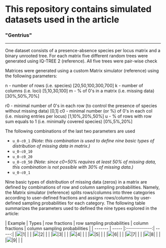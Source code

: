 # This repository contains simulated datasets used in the article
### "Gentrius"

---
One dataset consists of a presence-absence species per locus matrix and a binary unrooted tree.
For each matrix five different random trees were generated using IQ-TREE 2 (reference). All five trees were pair-wise check

Matrices were generated using a custom Matrix simulator (reference) using the following parameters:

n - number of rows 		(i.e. species)		[20,50,100,300,700]
k - number of columns		(i.e. loci)		[5,10,30,100]
m - % of 0's in a matrix	(i.e. missing data)	[30%,50%,70%]

r0 - minimal number of 0's in each row (to control the presence of species without missing data)	[0,1]
c0 - minimal number (or %) of 0's in each col (i.e. missing entries per locus)	[1,10%,20%,50%]
u  - % of rows with row sum equals to 1	(i.e. minimally covered species)	[0%,5%,20%]

The following combinations of the last two parameters are used
* `u_0-c0_1` _(Note: this combination is used to define nine basic types of distribution of missing data in matrix.)_
* `u_0-c0_10`
* `u_0-c0_20`
* `u_0-c0_50` _(Note: since c0=50% requires at least 50% of missing data, this combination is not possible with 30% of missing data.)_
* `u_0-c0_1`


Nine basic types of distribution of missing data (zeros) in a matrix are defined by combinations of row and column sampling probabilities.
Namely, the Matrix simulator (reference) splits rows/columns into three categories according to user-defined fractions and assigns rows/columns by user-defined sampling probabilities for each category. The following table summarizes the parameters used to defined the nine types explored in the article:

| Example | Types | row fractions | row sampling probabilities | column fractions | column sampling probabilities |
| ------- | ----- |:-------------:| -----:|
|![](./docs/images/matrix_types/type_1.png)|1| | |
|![](./docs/images/matrix_types/type_2.png)|2| | |
|![](./docs/images/matrix_types/type_3.png)|3| | |
|![](./docs/images/matrix_types/type_4.png)|4| | |
|![](./docs/images/matrix_types/type_5.png)|5| | |
|![](./docs/images/matrix_types/type_6.png)|6| | |
|![](./docs/images/matrix_types/type_7.png)|7| | |
|![](./docs/images/matrix_types/type_8.png)|8| | |
|![](./docs/images/matrix_types/type_9.png)|9| | |


